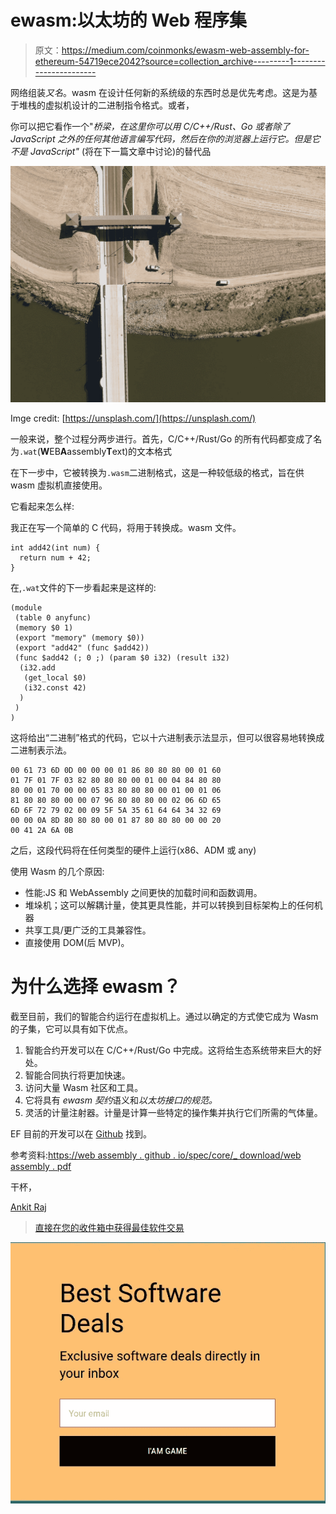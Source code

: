 # ewasm:以太坊的 Web 程序集

> 原文：<https://medium.com/coinmonks/ewasm-web-assembly-for-ethereum-54719ece2042?source=collection_archive---------1----------------------->

网络组装*又名*。wasm 在设计任何新的系统级的东西时总是优先考虑。这是为基于堆栈的虚拟机设计的二进制指令格式。或者，

你可以把它看作一个"*桥梁，在这里你可以用 C/C++/Rust、Go 或者除了 JavaScript 之外的任何其他语言编写代码，然后在你的浏览器上运行它。但是它不是 JavaScript"* (将在下一篇文章中讨论)的替代品

![](img/6cca83e88ac934457854db369b4e8fc2.png)

Imge credit: [https://unsplash.com/](https://unsplash.com/)

一般来说，整个过程分两步进行。首先，C/C++/Rust/Go 的所有代码都变成了名为`.wat`(**W**EB**A**assembly**T**ext)的文本格式

在下一步中，它被转换为`.wasm`二进制格式，这是一种较低级的格式，旨在供 wasm 虚拟机直接使用。

它看起来怎么样:

我正在写一个简单的 C 代码，将用于转换成。wasm 文件。

```
int add42(int num) {
  return num + 42;
}
```

在,`.wat`文件的下一步看起来是这样的:

```
(module
 (table 0 anyfunc)
 (memory $0 1)
 (export "memory" (memory $0))
 (export "add42" (func $add42))
 (func $add42 (; 0 ;) (param $0 i32) (result i32)
  (i32.add
   (get_local $0)
   (i32.const 42)
  )
 )
)
```

这将给出“二进制”格式的代码，它以十六进制表示法显示，但可以很容易地转换成二进制表示法。

```
00 61 73 6D 0D 00 00 00 01 86 80 80 80 00 01 60
01 7F 01 7F 03 82 80 80 80 00 01 00 04 84 80 80
80 00 01 70 00 00 05 83 80 80 80 00 01 00 01 06
81 80 80 80 00 00 07 96 80 80 80 00 02 06 6D 65
6D 6F 72 79 02 00 09 5F 5A 35 61 64 64 34 32 69
00 00 0A 8D 80 80 80 00 01 87 80 80 80 00 00 20
00 41 2A 6A 0B
```

之后，这段代码将在任何类型的硬件上运行(x86、ADM 或 any)

使用 Wasm 的几个原因:

*   性能:JS 和 WebAssembly 之间更快的加载时间和函数调用。
*   堆垛机；这可以解耦计量，使其更具性能，并可以转换到目标架构上的任何机器
*   共享工具/更广泛的工具兼容性。
*   直接使用 DOM(后 MVP)。

# 为什么选择 ewasm？

截至目前，我们的智能合约运行在虚拟机上。通过以确定的方式使它成为 Wasm 的子集，它可以具有如下优点。

1.  智能合约开发可以在 C/C++/Rust/Go 中完成。这将给生态系统带来巨大的好处。
2.  智能合同执行将更加快速。
3.  访问大量 Wasm 社区和工具。
4.  它将具有 *ewasm 契约*语义和*以太坊接口的规范。*
5.  灵活的计量注射器。计量是计算一些特定的操作集并执行它们所需的气体量。

EF 目前的开发可以在 [Github](https://github.com/ewasm) 找到。

参考资料:[https://web assembly . github . io/spec/core/_ download/web assembly . pdf](https://webassembly.github.io/spec/core/_download/WebAssembly.pdf)

干杯，

[Ankit Raj](https://twitter.com/a4nkit)

> [直接在您的收件箱中获得最佳软件交易](https://coincodecap.com/?utm_source=coinmonks)

[![](img/7c0b3dfdcbfea594cc0ae7d4f9bf6fcb.png)](https://coincodecap.com/?utm_source=coinmonks)